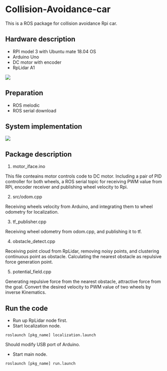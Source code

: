 # Collision-Avoidance-car
This is a ROS package for collision avoidance Rpi car.
## Hardware description
* RPI model 3 with Ubuntu mate 18.04 OS
* Arduino Uno
* DC motor with encoder
* RpLidar A1

 ![](https://imgur.com/FegCGNC.png)
## Preparation
* ROS melodic
* ROS serial download

## System implementation

 ![](https://imgur.com/qRcuLmr.png)

## Package description
 1. motor_iface.ino
 
 This file conteains motor controls code to DC motor. Including a pair of PID controller for both wheels, a ROS serial topic for receiving PWM value from RPi,    encoder receiver and publishing wheel velocity to Rpi.
 
 2. src/odom.cpp
 
 Receiving wheels velocity from Arduino, and integrating them to wheel odometry for localization.
 
 3. tf_publisher.cpp
 
 Receiving wheel odometry from odom.cpp, and publishing it to tf.
 
 4. obstacle_detect.cpp
 
 Receiving point cloud from RpLidar, removing noisy points, and clustering continuous point as obstacle. Calculating the nearest obstacle as repulsive force generation point.
 
 5. potential_field.cpp
 
 Generating repulsive force from the nearest obstacle, attractive force from the goal. Convert the desired velocity to PWM value of two wheels by inverse Kinematics.
 
 ## Run the code
 
 * Run up RpLidar node first.
 * Start localization node.
 ```shell
 roslaunch [pkg_name] localization.launch
 ```
 Should modify USB port of Arduino.
 * Start main node.
 ```shell
 roslaunch [pkg_name] run.launch
 ```
 
